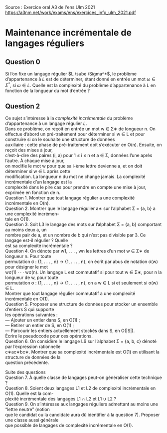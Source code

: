 
Source : Exercice oral A3 de l'ens Ulm 2021 https://a3nm.net/work/exams/ens/exercices_info_ulm_2021.pdf

# Maintenance incrémentale de langages réguliers  

## Question 0
Si l’on fixe un langage régulier  $L \sube \Sigma^*$, le problème d’appartenance à $L$ est de déterminer, étant donné en entrée un mot $\omega \in\Sigma^*$, si $\omega \in L$. Quelle est la complexité du problème d’appartenance à $L$ en fonction de la longueur du mot d’entrée ?

## Question 2
Ce sujet s’intéresse à la *complexité incrémentale* du problème d’appartenance à un langage régulier $L$.  
Dans ce problème, on reçoit en entrée un mot  w  ∈  Σ∗  de longueur  n. On effectue d’abord un pré-traitement  pour déterminer si  w  ∈  L  et pour construire si on le souhaite une structure de données  
auxiliaire : cette phase de pré-traitement doit s’exécuter en  O(n). Ensuite, on reçoit des  mises à jour,  
c’est-à-dire des paires  (i, a)  pour  1  ≤  i  ≤  n  et  a  ∈  Σ, données l’une après l’autre. À chaque mise à jour,  
on modifie le mot  w  pour que sa  i-ème lettre devienne  a, et on doit déterminer si  w  ∈  L  après cette  
modification. La longueur  n  du mot ne change jamais. La  complexité incrémentale  d’un langage est la  
complexité dans le pire cas pour prendre en compte une mise à jour, exprimée en fonction de  n.  
Question 1.  Montrer que tout langage régulier a une complexité incrémentale en  O(n).  
Question 2.  Montrer que le langage régulier  a∗  sur l’alphabet  Σ =  {a, b}  a une complexité incrémen-  
tale en  O(1).  
Question 3.  Soit  L3  le langage des mots sur l’alphabet  Σ =  {a, b}  comportant au moins deux  a, un  
nombre pair de  a, et un nombre de  b  qui n’est pas divisible par 3. Ce langage est-il régulier ? Quelle  
est sa complexité incrémentale ?  
Question 4.  On dénote par  w1, . . . , wn  les lettres d’un mot  w  ∈  Σ∗  de longueur  n. Pour toute  
permutation  σ  :  {1, . . . , n} → {1, . . . , n}, on écrit par abus de notation  σ(w)  pour désigner le mot  
wσ(1)  · · ·  wσ(n). Un langage  L  est  commutatif  si pour tout  w  ∈  Σ∗, pour  n  la longueur de  w, pour toute  
permutation  σ  :  {1, . . . , n} → {1, . . . , n}, on a  w  ∈  L  si et seulement si  σ(w)  ∈  L.  
Montrer que tout langage régulier commutatif a une complexité incrémentale en  O(1).  
Question 5.  Proposer une structure de données pour stocker un ensemble d’entiers  S  qui supporte  
les opérations suivantes :  
— Ajouter un entier dans  S, en  O(1)  ;  
— Retirer un entier de  S, en  O(1)  ;  
— Parcourir les entiers actuellement stockés dans  S, en  O(|S|).  
Écrire le pseudocode pour ces opérations.  
Question 6.  On considère le langage  L6  sur l’alphabet  Σ =  {a, b, c}  dénoté par l’expression rationnelle  
c∗ac∗bc∗. Montrer que sa complexité incrémentale est  O(1)  en utilisant la structure de données de la  
question précédente.

Suite des questions  
Question 7.  À quelle classe de langages peut-on généraliser cette technique ?  
Question 8.  Soient deux langages  L1  et  L2  de complexité incrémentale en  O(1). Quelle est la com-  
plexité incrémentale des langages  L1  ∩  L2  et  L1  ∪  L2  ?  
Question 9.  On s’intéresse aux langages réguliers admettant au moins une “lettre neutre” (notion  
que le candidat ou la candidate aura dû identifier à la question 7). Proposer une classe aussi générale  
que possible de langages de complexité incrémentale en  O(1).
<!--stackedit_data:
eyJoaXN0b3J5IjpbNDYxOTAxMjU2XX0=
-->